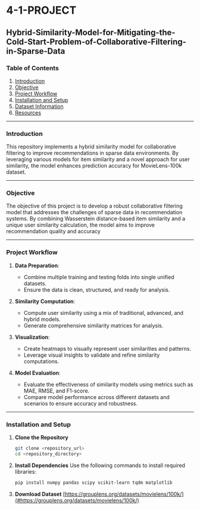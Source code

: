 # 4-1-PROJECT
## Hybrid-Similarity-Model-for-Mitigating-the-Cold-Start-Problem-of-Collaborative-Filtering-in-Sparse-Data

### **Table of Contents**
1. [Introduction](#introduction)
2. [Objective](#objective)
3. [Project Workflow](#project-workflow)
4. [Installation and Setup](#installation-and-setup)
5. [Dataset Information](#dataset-information)
6. [Resources](#resources)

---

### **Introduction**
This repository implements a hybrid similarity model for collaborative filtering to improve recommendations in sparse data environments. By leveraging various models for item similarity and a novel approach for user similarity, the model enhances prediction accuracy for MovieLens-100k dataset.

---

### **Objective**
The objective of this project is to develop a robust collaborative filtering model that addresses the challenges of sparse data in recommendation systems. By combining Wasserstein distance-based item similarity and a unique user similarity calculation, the model aims to improve recommendation quality and accuracy

---

### **Project Workflow**


1. **Data Preparation**:  
   - Combine multiple training and testing folds into single unified datasets.  
   - Ensure the data is clean, structured, and ready for analysis.  

2. **Similarity Computation**:  
   - Compute user similarity using a mix of traditional, advanced, and hybrid models.   
   - Generate comprehensive similarity matrices for analysis.  

3. **Visualization**:  
   - Create heatmaps to visually represent user similarities and patterns.  
   - Leverage visual insights to validate and refine similarity computations.  

4. **Model Evaluation**:  
   - Evaluate the effectiveness of similarity models using metrics such as MAE, RMSE, and F1-score.  
   - Compare model performance across different datasets and scenarios to ensure accuracy and robustness.
  
---

### **Installation and Setup**

1. **Clone the Repository**
   ```bash
   git clone <repository_url>
   cd <repository_directory>
   ```
2. **Install Dependencies**
   Use the following commands to install required libraries:
   ```bash
   pip install numpy pandas scipy scikit-learn tqdm matplotlib
   ```
3. **Download Dataset**
   [https://grouplens.org/datasets/movielens/100k/](#https://grouplens.org/datasets/movielens/100k/)
   
